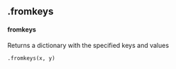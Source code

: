 ## .fromkeys
#### fromkeys
Returns a dictionary with the specified keys and values
```
.fromkeys(x, y)
```